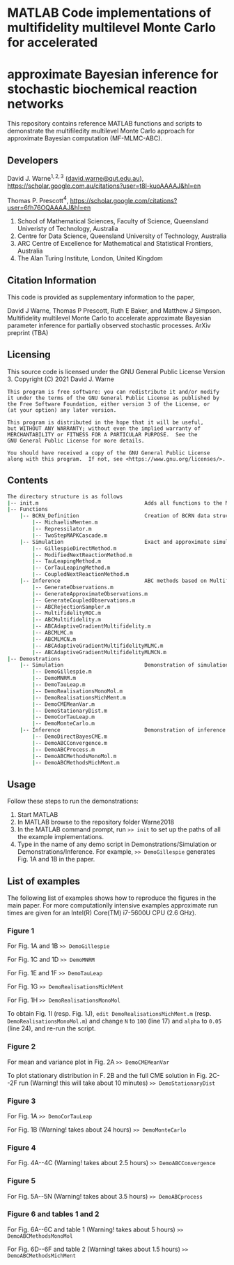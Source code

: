 # MATLAB Code implementations of multifidelity multilevel Monte Carlo for accelerated 
# approximate Bayesian inference for stochastic biochemical reaction networks

This repository contains reference MATLAB functions and scripts to demonstrate the multifiledity multilevel Monte Carlo approach for approximate Bayesian computation (MF-MLMC-ABC).

## Developers

David J. Warne$^{1,2,3}$ (david.warne@qut.edu.au), https://scholar.google.com.au/citations?user=t8l-kuoAAAAJ&hl=en

Thomas P. Prescott$^4$, https://scholar.google.com/citations?user=6fh76OQAAAAJ&hl=en

1. School of Mathematical Sciences, Faculty of Science, Queensland Univeristy of Technology, Australia
2. Centre for Data Science, Queensland University of Technology, Australia
3. ARC Centre of Excellence for Mathematical and Statistical Frontiers, Australia
4. The Alan Turing Institute, London, United Kingdom

## Citation Information

This code is provided as supplementary information to the paper,

David J Warne, Thomas P Prescott, Ruth E Baker, and Matthew J Simpson. Multifidelity multilevel Monte Carlo to accelerate approximate Bayesian parameter inference for partially observed stochastic processes. ArXiv preprint (TBA) 

## Licensing
This source code is licensed under the GNU General Public License Version 3.
Copyright (C) 2021 David J. Warne

    This program is free software: you can redistribute it and/or modify
    it under the terms of the GNU General Public License as published by
    the Free Software Foundation, either version 3 of the License, or
    (at your option) any later version.

    This program is distributed in the hope that it will be useful,
    but WITHOUT ANY WARRANTY; without even the implied warranty of
    MERCHANTABILITY or FITNESS FOR A PARTICULAR PURPOSE.  See the
    GNU General Public License for more details.

    You should have received a copy of the GNU General Public License
    along with this program.  If not, see <https://www.gnu.org/licenses/>.

## Contents

```bash
The directory structure is as follows
|-- init.m                                  Adds all functions to the MATLAB Path
|-- Functions
    |-- BCRN_Definition                     Creation of BCRN data structures
        |-- MichaelisMenten.m
        |-- Repressilator.m
        |-- TwoStepMAPKCascade.m
    |-- Simulation                          Exact and approximate simulation schemes and coupling methods
        |-- GillespieDirectMethod.m
        |-- ModifiedNextReactionMethod.m
        |-- TauLeapingMethod.m
        |-- CorTauLeapingMethod.m
        |-- CoupledNextReactionMethod.m
    |-- Inference                           ABC methods based on Multifidelity and MLMC methods
        |-- GenerateObservations.m
        |-- GenerateApproximateObservations.m
        |-- GenerateCoupledObservations.m
        |-- ABCRejectionSampler.m
        |-- MultifidelityROC.m
        |-- ABCMultifidelity.m
        |-- ABCAdaptiveGradientMultifidelity.m
        |-- ABCMLMC.m
        |-- ABCMLMCN.m
        |-- ABCAdaptiveGradientMultifidelityMLMC.m
        |-- ABCAdaptiveGradientMultifidelityMLMCN.m
|-- Demostrations
    |-- Simulation                          Demonstration of simulation algorithms
        |-- DemoGillespie.m
        |-- DemoMNRM.m
        |-- DemoTauLeap.m
        |-- DemoRealisationsMonoMol.m
        |-- DemoRealisationsMichMent.m
        |-- DemoCMEMeanVar.m
        |-- DemoStationaryDist.m
        |-- DemoCorTauLeap.m
        |-- DemoMonteCarlo.m
    |-- Inference                           Demonstration of inference algorithms
        |-- DemoDirectBayesCME.m
        |-- DemoABCConvergence.m
        |-- DemoABCProcess.m
        |-- DemoABCMethodsMonoMol.m
        |-- DemoABCMethodsMichMent.m
```
## Usage

Follow these steps to run the demonstrations:

1. Start MATLAB
2. In MATLAB browse to the repository folder Warne2018
3. In the MATLAB command prompt, run 
   `>> init` 
   to set up the paths of all the example implementations.
4. Type in the name of any demo script in Demonstrations/Simulation 
   or Demonstrations/Inference. For example,
   `>> DemoGillespie` 
   generates Fig. 1A and 1B in the paper.

## List of examples

The following list of examples shows how to reproduce the figures in the main paper. For more computationlly intensive examples approximate run times are given for an Intel(R) Core(TM) i7-5600U CPU (2.6 GHz).

### Figure 1

For Fig. 1A and 1B
`>> DemoGillespie`

For Fig. 1C and 1D
`>> DemoMNRM`

For Fig. 1E and 1F
`>> DemoTauLeap`

For Fig. 1G
`>> DemoRealisationsMichMent`

For Fig. 1H
`>> DemoRealisationsMonoMol`

To obtain Fig. 1I (resp. Fig. 1J), `edit DemoRealisationsMichMent.m` 
(resp. `DemoRealisationsMonoMol.m`) and change 
`N` to `100` (line 17) and `alpha` to `0.05` (line 24), and re-run the script.

### Figure 2

For mean and variance plot in Fig. 2A 
`>> DemoCMEMeanVar`

To plot stationary distribution in F. 2B and the full CME solution
in Fig. 2C--2F run (Warning! this will take about 10 minutes)
`>> DemoStationaryDist`

### Figure 3

For Fig. 1A
`>> DemoCorTauLeap`

For Fig. 1B (Warning! takes about 24 hours)
`>> DemoMonteCarlo`

### Figure 4

For Fig. 4A--4C (Warning! takes about 2.5 hours)
`>> DemoABCConvergence`

### Figure 5

For Fig. 5A--5N (Warning! takes about 3.5 hours)
`>> DemoABCprocess`

### Figure 6 and tables 1 and 2

For Fig. 6A--6C and table 1 (Warning! takes about 5 hours) 
`>> DemoABCMethodsMonoMol`

For Fig. 6D--6F and table 2 (Warning! takes about 1.5 hours)
`>> DemoABCMethodsMichMent`
